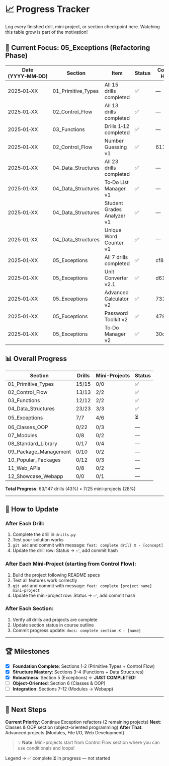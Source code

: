 # 📈 Progress Tracker

Log every finished drill, mini‑project, or section checkpoint here. Watching this table grow is part of the motivation!

## 🧠 **Current Focus: 05_Exceptions (Refactoring Phase)**

| Date (YYYY‑MM‑DD) | Section            | Item                       | Status | Commit Hash |
| ----------------- | ------------------ | -------------------------- | ------ | ----------- |
| 2025‑01‑XX        | 01_Primitive_Types | All 15 drills completed    | ✅     | —           |
| 2025‑01‑XX        | 02_Control_Flow    | All 13 drills completed    | ✅     | —           |
| 2025‑01‑XX        | 03_Functions       | Drills 1‑12 completed      | ✅     | —           |
| 2025‑01‑XX        | 02_Control_Flow    | Number Guessing v1         | ✅     | 611d415     |
| 2025‑01‑XX        | 04_Data_Structures | All 23 drills completed    | ✅     | —           |
| 2025‑01‑XX        | 04_Data_Structures | To‑Do List Manager v1      | ✅     | —           |
| 2025‑01‑XX        | 04_Data_Structures | Student Grades Analyzer v1 | ✅     | —           |
| 2025‑01‑XX        | 04_Data_Structures | Unique Word Counter v1     | ✅     | —           |
| 2025‑01‑XX        | 05_Exceptions      | All 7 drills completed     | ✅     | cf8cafc     |
| 2025‑01‑XX        | 05_Exceptions      | Unit Converter v2.1        | ✅     | d612716     |
| 2025‑01‑XX        | 05_Exceptions      | Advanced Calculator v2     | ✅     | 731887f     |
| 2025‑01‑XX        | 05_Exceptions      | Password Toolkit v2        | ✅     | 4790b69     |
| 2025‑01‑XX        | 05_Exceptions      | To‑Do Manager v2           | ✅     | 30ca6c8     |

## 📊 **Overall Progress**

| Section               | Drills | Mini-Projects | Status |
| --------------------- | ------ | ------------- | ------ |
| 01_Primitive_Types    | 15/15  | 0/0           | ✅     |
| 02_Control_Flow       | 13/13  | 2/2           | ✅     |
| 03_Functions          | 12/12  | 2/2           | ✅     |
| 04_Data_Structures    | 23/23  | 3/3           | ✅     |
| 05_Exceptions         | 7/7    | 4/6           | ⏳     |
| 06_Classes_OOP        | 0/22   | 0/3           | —      |
| 07_Modules            | 0/8    | 0/2           | —      |
| 08_Standard_Library   | 0/17   | 0/4           | —      |
| 09_Package_Management | 0/10   | 0/2           | —      |
| 10_Popular_Packages   | 0/12   | 0/3           | —      |
| 11_Web_APIs           | 0/8    | 0/2           | —      |
| 12_Showcase_Webapp    | 0/0    | 0/1           | —      |

**Total Progress**: 63/147 drills (43%) • 7/25 mini-projects (28%)

---

## 📝 **How to Update**

### **After Each Drill**:

1. Complete the drill in `drills.py`
2. Test your solution works
3. `git add` and commit with message: `feat: complete drill X - [concept]`
4. Update the drill row: Status → ✅, add commit hash

### **After Each Mini-Project** (starting from Control Flow):

1. Build the project following README specs
2. Test all features work correctly
3. `git add` and commit with message: `feat: complete [project name] mini-project`
4. Update the mini-project row: Status → ✅, add commit hash

### **After Each Section**:

1. Verify all drills and projects are complete
2. Update section status in course outline
3. Commit progress update: `docs: complete section X - [name]`

---

## 🏆 **Milestones**

- [x] **Foundation Complete**: Sections 1-2 (Primitive Types + Control Flow)
- [x] **Structure Mastery**: Sections 3-4 (Functions + Data Structures)
- [x] **Robustness**: Section 5 (Exceptions) ← **JUST COMPLETED!**
- [ ] **Object-Oriented**: Section 6 (Classes & OOP)
- [ ] **Integration**: Sections 7-12 (Modules → Webapp)

---

## 🎯 **Next Steps**

**Current Priority**: Continue Exception refactors (2 remaining projects)
**Next**: Classes & OOP section (object-oriented programming)
**After That**: Advanced projects (Modules, File I/O, Web Development)

> 💡 **Note**: Mini-projects start from Control Flow section where you can use conditionals and loops!

Legend → ✅ complete ⏳ in progress — not started
